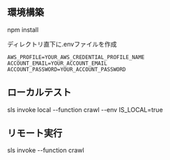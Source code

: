 ## 環境構築
npm install

ディレクトリ直下に.envファイルを作成
```
AWS_PROFILE=YOUR_AWS_CREDENTIAL_PROFILE_NAME
ACCOUNT_EMAIL=YOUR_ACCOUNT_EMAIL
ACCOUNT_PASSWORD=YOUR_ACCOUNT_PASSWORD
```

## ローカルテスト
sls invoke local --function crawl --env IS_LOCAL=true

## リモート実行
sls invoke --function crawl
